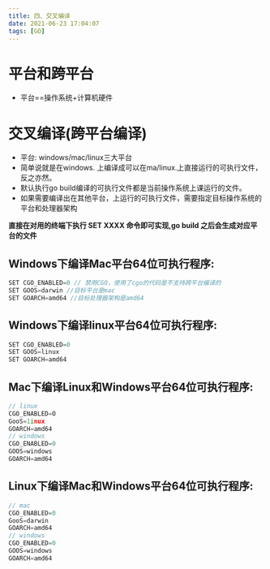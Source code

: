 ```yaml
---
title: 四、交叉编译
date: 2021-06-23 17:04:07
tags: [GO]
---
```

# 平台和跨平台
* 平台==操作系统+计算机硬件


# 交叉编译(跨平台编译)
* 平台: windows/mac/linux三大平台
* 简单说就是在windows. 上编译成可以在ma/linux.上直接运行的可执行文件，反之亦然。
* 默认执行go build编译的可执行文件都是当前操作系统上课运行的文件。
* 如果需要编译出在其他平台，上运行的可执行文件，需要指定目标操作系统的平台和处理器架构


<!--more-->
**直接在对用的终端下执行 SET XXXX 命令即可实现,go build 之后会生成对应平台的文件**
## Windows下编译Mac平台64位可执行程序:

``` go
SET CGO_ENABLED=0 // 禁用CGO，使用了cgo的代码是不支持跨平台编译的
SET GOOS=darwin //目标平台是mac
SET GOARCH=amd64 //目标处理器架构是amd64
```
## Windows下编译linux平台64位可执行程序:
```go
SET CGO_ENABLED=0
SET GOOS=linux
SET GOARCH=amd64
```
## Mac下编译Linux和Windows平台64位可执行程序:

```go
// linux
CGO_ENABLED=O 
GooS=1inux 
GOARCH=amd64
// windows
CGO_ENABLED=0 
GOOS=windows 
GOARCH=amd64
```
## Linux下编译Mac和Windows平台64位可执行程序:
``` go
// mac
CGO_ENABLED=0 
GooS=darwin 
GOARCH=amd64
// windows
CGO_ENABLED=0 
GOOS=windows 
GOARCH=amd64
```
